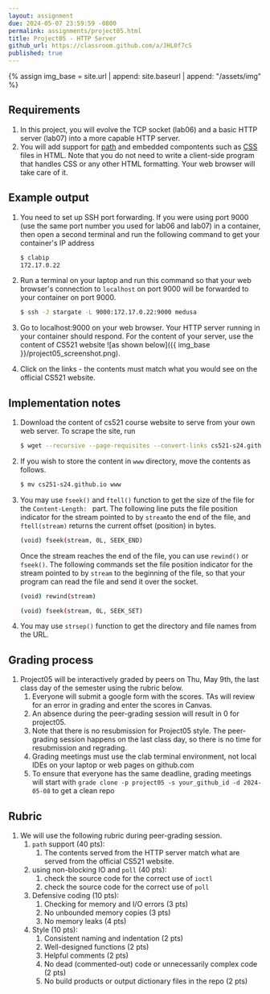 ```yaml
---
layout: assignment
due: 2024-05-07 23:59:59 -0800
permalink: assignments/project05.html
title: Project05 - HTTP Server
github_url: https://classroom.github.com/a/JHL0f7cS
published: true
---
```


{% assign img_base = site.url | append: site.baseurl | append: "/assets/img" %}

## Requirements

1. In this project, you will evolve the TCP socket (lab06) and a basic HTTP server (lab07) into a more capable HTTP server. 
1. You will add support for [path](https://developer.mozilla.org/en-US/docs/Learn/Common_questions/Web_mechanics/What_is_a_URL#path_to_resource) and embedded compontents such as [CSS](https://developer.mozilla.org/en-US/docs/Web/CSS) files in HTML. Note that you do not need to write a client-side program that handles CSS or any other HTML formatting. Your web browser will take care of it. 

## Example output

1. You need to set up SSH port forwarding. If you were using port 9000 (use the same port number you used for lab06 and lab07) in a container, then open a second terminal and run the following command to get your container's IP address
	```sh
	$ clabip
	172.17.0.22
	```
1. Run a terminal on your laptop and run this command so that your web browser's connection to `localhost` on port 9000 will be forwarded to your container on port 9000.

	```sh
	$ ssh -J stargate -L 9000:172.17.0.22:9000 medusa
	```

1. Go to localhost:9000 on your web browser. Your HTTP server running in your container should respond. For the content of your server, use the content of CS521 website ![as shown below]({{ img_base }}/project05_screenshot.png).

1. Click on the links - the contents must match what you would see on the official CS521 website. 

## Implementation notes

1. Download the content of cs521 course website to serve from your own web server. To scrape the site, run

	```sh
	$ wget --recursive --page-requisites --convert-links cs521-s24.github.io
	```
1. If you wish to store the content in `www` directory, move the contents as follows.
	```sh
	$ mv cs251-s24.github.io www
	```
1. You may use `fseek()` and `ftell()` function to get the size of the file for the `Content-Length: ` part. The following line puts the file position indicator for the stream pointed to by `stream`to the end of the file, and `ftell(stream)` returns the current offset (position) in bytes. 

	```sh
	(void) fseek(stream, 0L, SEEK_END)
	```



	Once the stream reaches the end of the file, you can use `rewind()` or `fseek()`. The following commands set the file position indicator for the stream pointed to by `stream` to the beginning of the file, so that your program can read the file and send it over the socket.

	```sh
	(void) rewind(stream)
	```

	```sh
	(void) fseek(stream, 0L, SEEK_SET)
	```

1. You may use `strsep()` function to get the directory and file names from the URL. 


## Grading process

1. Project05 will be interactively graded by peers on Thu, May 9th, the last class day of the semester using the rubric below. 
	1. Everyone will submit a google form with the scores. TAs will review for an error in grading and enter the scores in Canvas.
	1. An absence during the peer-grading session will result in 0 for project05. 
	1. Note that there is no resubmission for Project05 style. The peer-grading session happens on the last class day, so there is no time for resubmission and regrading. 
    1. Grading meetings must use the clab terminal environment, not local IDEs on your laptop or web pages on github.com
    1. To ensure that everyone has the same deadline, grading meetings will start with `grade clone -p project05 -s your_github_id -d 2024-05-08` to get a clean repo

## Rubric

1. We will use the following rubric during peer-grading session.
	1. `path` support (40 pts): 
		1. The contents served from the HTTP server match what are served from the official CS521 website. 
	1. using non-blocking IO and `poll` (40 pts): 
		1. check the source code for the correct use of `ioctl`
		1. check the source code for the correct use of `poll` 
	1. Defensive coding (10 pts):
		1. Checking for memory and I/O errors (3 pts)
		1. No unbounded memory copies (3 pts)
		1. No memory leaks (4 pts)
	1. Style (10 pts): 
		1. Consistent naming and indentation (2 pts)
		1. Well-designed functions	(2 pts) 
		1. Helpful comments (2 pts)	
		1. No dead (commented-out) code or unnecessarily complex code (2 pts)	
		1. No build products or output dictionary files in the repo (2 pts)

